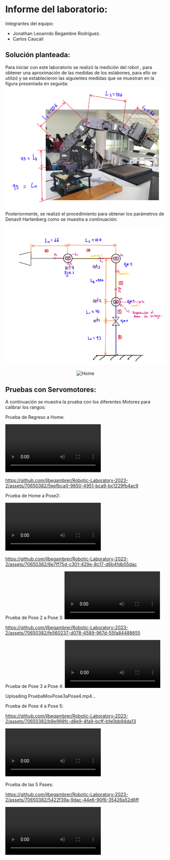 # Informe del laboratorio:
Integrantes del equipo: 
 - Jonathan Leoanrdo Begambre Rodríguez.
 - Carlos Caucalí
   
## Solución planteada:
Para iniciar con este laboratorio se realizó la medición del robot , para obtener una aproximación de las medidas de los eslabones, para ello se utilizó y se establecieron las siguientes medidas que se muestran en la figura presentada en seguida: 
![Alt text](Multimedia/imagenes/MedidasEslabones.png)
 Posteriormente, se  realizó el procedimiento para obtener los parámetros de Denavit Hartenberg como se muestra a continuación:

![Alt text](Multimedia/imagenes/DHFigura.png)
<div>
<p align = 'center'>
<img src=".Multimedia/imagenes/DHFigura.png" alt="Home" width="500px">
</p>
</div>



## Pruebas con Servomotores:
A continuación se muestra la prueba con los diferentes Motores para calibrar los rangos:

Prueba de Regreso a Home:

<video src="VideosEditados/PruebaMovHomePose2.mp4" controls title="Title"></video>


https://github.com/jlbegambrer/Robotic-Laboratory-2023-2/assets/70650382/5eefbca0-9850-4951-bca9-bc1229fb4ac9



Prueba de Home a Pose2:

 <video src="VideosEditados/PruebaMovHomePose2.mp4" controls title="Title"></video>


https://github.com/jlbegambrer/Robotic-Laboratory-2023-2/assets/70650382/8e7ff75d-c301-429e-8c17-d6b4fdb05dac



Prueba de Pose 2 a Pose 3: 
 <video src="VideosEditados/PruebaMovPose2aPose3.mp4" controls title="Title"></video>



https://github.com/jlbegambrer/Robotic-Laboratory-2023-2/assets/70650382/fe560237-d078-4589-967d-55fa84488655


Prueba de Pose 3 a Pose 4: 
<video src="VideosEditados/PruebaMovPose3aPose4.mp4" controls title="Title"></video>


Uploading PruebaMovPose3aPose4.mp4…



Prueba de Pose 4 a Pose 5: 


https://github.com/jlbegambrer/Robotic-Laboratory-2023-2/assets/70650382/b9e998fc-d8e9-4fa9-bcff-bfe0bb94da13


<video src="VideosEditados/PruebaMovPose4aPose5.mp4" controls title="Title"></video>


Prueba de las 5 Pases:



https://github.com/jlbegambrer/Robotic-Laboratory-2023-2/assets/70650382/5422f39a-9dac-44e6-90f6-35426a52d6ff

<video src="Multimedia/Prueba%205%20posesv1.mp4" controls title="Title"></video>
